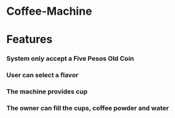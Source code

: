 # Coffee-Machine
# Features
### System only accept a Five Pesos Old Coin
### User can select a flavor
### The machine provides cup
### The owner can fill the cups, coffee powder and water
